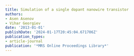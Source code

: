 ```yaml
---
title: Simulation of a single dopant nanowire transistor
authors:
- Asen Asenov
- Vihar Georgiev
date: '2013-01-01'
publishDate: '2024-01-17T20:45:04.671706Z'
publication_types:
- article-journal
publication: '*MRS Online Proceedings Library*'
---
```


